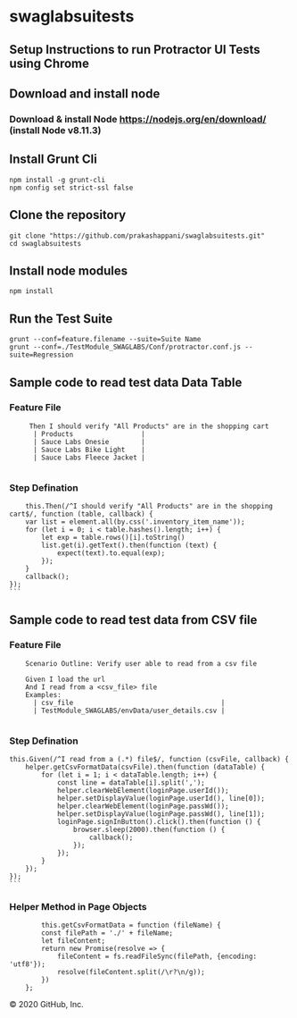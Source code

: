 # swaglabsuitests
## Setup Instructions to run Protractor UI Tests using Chrome

## Download and install node
### Download & install Node  https://nodejs.org/en/download/  (install Node v8.11.3)

## Install Grunt Cli
```		
npm install -g grunt-cli
npm config set strict-ssl false
```	

## Clone the repository
```	
git clone "https://github.com/prakashappani/swaglabsuitests.git"
cd swaglabsuitests
```	

## Install node modules 
```	
npm install
```

## Run the Test Suite
```
grunt --conf=feature.filename --suite=Suite Name
grunt --conf=./TestModule_SWAGLABS/Conf/protractor.conf.js --suite=Regression
```

## Sample code to read test data Data Table

### Feature File
```
     Then I should verify "All Products" are in the shopping cart
      | Products                 |
      | Sauce Labs Onesie        |
      | Sauce Labs Bike Light    |
      | Sauce Labs Fleece Jacket |
      
```      
### Step Defination
        this.Then(/^I should verify "All Products" are in the shopping cart$/, function (table, callback) {
        var list = element.all(by.css('.inventory_item_name'));
        for (let i = 0; i < table.hashes().length; i++) {
            let exp = table.rows()[i].toString()
            list.get(i).getText().then(function (text) {
                expect(text).to.equal(exp);
            });
        }
        callback();
    });
    ```

## Sample code to read test data from CSV file

### Feature File
```
    Scenario Outline: Verify user able to read from a csv file

    Given I load the url
    And I read from a <csv_file> file
    Examples:
      | csv_file                                     |
      | TestModule_SWAGLABS/envData/user_details.csv |
      
```      
### Step Defination
    this.Given(/^I read from a (.*) file$/, function (csvFile, callback) {
        helper.getCsvFormatData(csvFile).then(function (dataTable) {
            for (let i = 1; i < dataTable.length; i++) {
                const line = dataTable[i].split(',');
                helper.clearWebElement(loginPage.userId());
                helper.setDisplayValue(loginPage.userId(), line[0]);
                helper.clearWebElement(loginPage.passWd());
                helper.setDisplayValue(loginPage.passWd(), line[1]);
                loginPage.signInButton().click().then(function () {
                    browser.sleep(2000).then(function () {
                        callback();
                    });
                });
            }
        });
    });
    ```
### Helper Method in Page Objects 

```   
        this.getCsvFormatData = function (fileName) {
        const filePath = './' + fileName;
        let fileContent;
        return new Promise(resolve => {
            fileContent = fs.readFileSync(filePath, {encoding: 'utf8'});
            resolve(fileContent.split(/\r?\n/g));
        })
    };
```
© 2020 GitHub, Inc.
